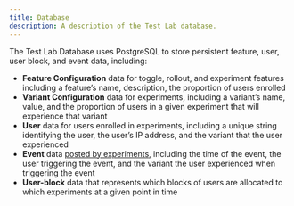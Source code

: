 ```yaml
---
title: Database
description: A description of the Test Lab database.
---
```


The Test Lab Database uses PostgreSQL to store persistent feature, user, user block, and event data, including:

- **Feature Configuration** data for toggle, rollout, and experiment features including a feature’s name, description, the proportion of users enrolled
- **Variant Configuration** data for experiments, including a variant’s name, value, and the proportion of users in a given experiment that will experience that variant
- **User** data for users enrolled in experiments, including a unique string identifying the user, the user’s IP address, and the variant that the user experienced
- **Event** data [posted by experiments](/docs/api-docs#create-events), including the time of the event, the user triggering the event, and the variant the user experienced when triggering the event
- **User-block** data that represents which blocks of users are allocated to which experiments at a given point in time
